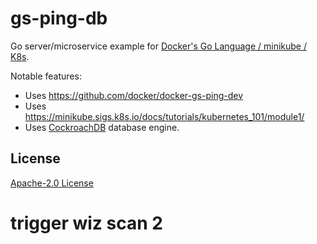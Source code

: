 # gs-ping-db
 
Go server/microservice example for [Docker's Go Language / minikube / K8s](https://docs.docker.com/language/golang/). 

Notable features:

* Uses https://github.com/docker/docker-gs-ping-dev
* Uses https://minikube.sigs.k8s.io/docs/tutorials/kubernetes_101/module1/
* Uses [CockroachDB](https://github.com/cockroachdb/cockroach) database engine.

## License

[Apache-2.0 License](LICENSE)


# trigger wiz scan 2
